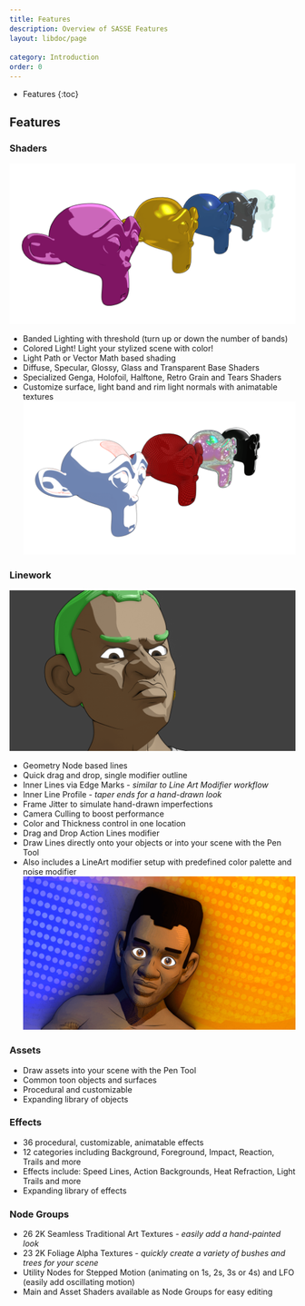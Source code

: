 ```yaml
---
title: Features
description: Overview of SASSE Features
layout: libdoc/page

category: Introduction
order: 0
---
```

- Features
{:toc}
## Features
### Shaders
![Base Shaders](/assets/SASSE_BaseShaders.png)
- Banded Lighting with threshold (turn up or down the number of bands)
- Colored Light! Light your stylized scene with color!
- Light Path or Vector Math based shading
- Diffuse, Specular, Glossy, Glass and Transparent Base Shaders
- Specialized Genga, Holofoil, Halftone, Retro Grain and Tears Shaders
- Customize surface, light band and rim light normals with animatable textures
![Specialty Shaders](/assets/SASSE_SpecialtyShaders.png)

### Linework
![SASSE Lines](/assets/SASSE_LinesOnCharacter.png)
- Geometry Node based lines
- Quick drag and drop, single modifier outline
- Inner Lines via Edge Marks - _similar to Line Art Modifier workflow_
- Inner Line Profile - _taper ends for a hand-drawn look_
- Frame Jitter to simulate hand-drawn imperfections
- Camera Culling to boost performance
- Color and Thickness control in one location
- Drag and Drop Action Lines modifier
- Draw Lines directly onto your objects or into your scene with the Pen Tool
- Also includes a LineArt modifier setup with predefined color palette and noise modifier
![SASSE Lines 2](/assets/SASSE_LinesOnCharacter2.png)

### Assets
- Draw assets into your scene with the Pen Tool
- Common toon objects and surfaces
- Procedural and customizable
- Expanding library of objects

### Effects
- 36 procedural, customizable, animatable effects
- 12 categories including Background, Foreground, Impact, Reaction, Trails and more
- Effects include: Speed Lines, Action Backgrounds, Heat Refraction, Light Trails and more
- Expanding library of effects

### Node Groups
- 26 2K Seamless Traditional Art Textures - _easily add a hand-painted look_
- 23 2K Foliage Alpha Textures - _quickly create a variety of bushes and trees for your scene_
- Utility Nodes for Stepped Motion (animating on 1s, 2s, 3s or 4s) and LFO (easily add oscillating motion)
- Main and Asset Shaders available as Node Groups for easy editing
